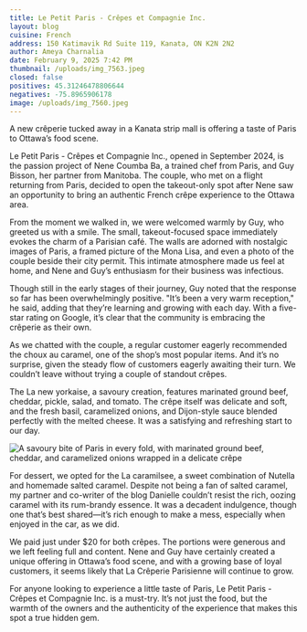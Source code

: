 ```yaml
---
title: Le Petit Paris - Crêpes et Compagnie Inc.
layout: blog
cuisine: French
address: 150 Katimavik Rd Suite 119, Kanata, ON K2N 2N2
author: Ameya Charnalia
date: February 9, 2025 7:42 PM
thumbnail: /uploads/img_7563.jpeg
closed: false
positives: 45.31246478806644
negatives: -75.8965906178
image: /uploads/img_7560.jpeg
---
```

A new crêperie tucked away in a Kanata strip mall is offering a taste of Paris to Ottawa’s food scene.

Le Petit Paris - Crêpes et Compagnie Inc., opened in September 2024, is the passion project of Nene Coumba Ba, a trained chef from Paris, and Guy Bisson, her partner from Manitoba. The couple, who met on a flight returning from Paris, decided to open the takeout-only spot after Nene saw an opportunity to bring an authentic French crêpe experience to the Ottawa area.

From the moment we walked in, we were welcomed warmly by Guy, who greeted us with a smile. The small, takeout-focused space immediately evokes the charm of a Parisian café. The walls are adorned with nostalgic images of Paris, a framed picture of the Mona Lisa, and even a photo of the couple beside their city permit. This intimate atmosphere made us feel at home, and Nene and Guy’s enthusiasm for their business was infectious.

Though still in the early stages of their journey, Guy noted that the response so far has been overwhelmingly positive. "It’s been a very warm reception," he said, adding that they’re learning and growing with each day. With a five-star rating on Google, it’s clear that the community is embracing the crêperie as their own.

As we chatted with the couple, a regular customer eagerly recommended the choux au caramel, one of the shop’s most popular items. And it’s no surprise, given the steady flow of customers eagerly awaiting their turn. We couldn’t leave without trying a couple of standout crêpes.

The La new yorkaise, a savoury creation, features marinated ground beef, cheddar, pickle, salad, and tomato. The crêpe itself was delicate and soft, and the fresh basil, caramelized onions, and Dijon-style sauce blended perfectly with the melted cheese. It was a satisfying and refreshing start to our day.

![A savoury bite of Paris in every fold, with marinated ground beef, cheddar, and caramelized onions wrapped in a delicate crêpe](/uploads/img_7560.jpeg "Le Petit Paris - Crêpes et Compagnie Inc. La new yorkaise")

For dessert, we opted for the La caramilsee, a sweet combination of Nutella and homemade salted caramel. Despite not being a fan of salted caramel, my partner and co-writer of the blog Danielle couldn’t resist the rich, oozing caramel with its rum-brandy essence. It was a decadent indulgence, though one that’s best shared—it’s rich enough to make a mess, especially when enjoyed in the car, as we did.

We paid just under $20 for both crêpes. The portions were generous and we left feeling full and content. Nene and Guy have certainly created a unique offering in Ottawa’s food scene, and with a growing base of loyal customers, it seems likely that La Crêperie Parisienne will continue to grow.

For anyone looking to experience a little taste of Paris, Le Petit Paris - Crêpes et Compagnie Inc. is a must-try. It’s not just the food, but the warmth of the owners and the authenticity of the experience that makes this spot a true hidden gem.